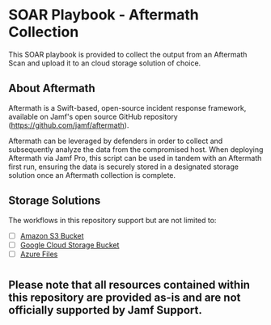 # SOAR Playbook - Aftermath Collection

This SOAR playbook is provided to collect the output from an Aftermath Scan and upload it to an cloud storage solution of choice.

## About Aftermath

Aftermath is a Swift-based, open-source incident response framework, available on Jamf's open source GitHub repository (https://github.com/jamf/aftermath).

Aftermath can be leveraged by defenders in order to collect and subsequently analyze the data from the compromised host. When deploying Aftermath via Jamf Pro, this script can be used in tandem with an Aftermath first run, ensuring the data is securely stored in a designated storage solution once an Aftermath collection is complete.

## Storage Solutions

The workflows in this repository support but are not limited to:

- [ ] [Amazon S3 Bucket](./aws_s3/)
- [ ] [Google Cloud Storage Bucket](./google_cloud_storage/)
- [ ] [Azure Files](./azure_files/)

#
## Please note that all resources contained within this repository are provided as-is and are not officially supported by Jamf Support.